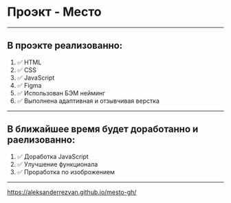 # Проэкт - Место
------------------------------------

## В проэкте реализованно:
1. :white_check_mark: HTML
2. :white_check_mark: CSS
3. :white_check_mark: JavaScript
4. :white_check_mark: Figma
5. :white_check_mark: Использован БЭМ нейминг
6. :white_check_mark: Выполнена адаптивная и отзывчивая верстка
------------------------------------

## В ближайшее время будет доработанно и раелизованно:
1. :white_check_mark: Доработка JavaScript
2. :white_check_mark: Улучшение функционала
3. :white_check_mark: Проработка по изоброжением
-----------------------------------

https://aleksanderrezvan.github.io/mesto-gh/


